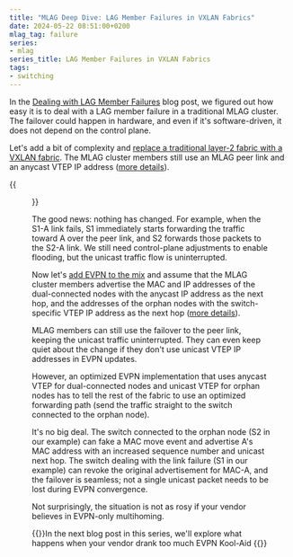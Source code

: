 ```yaml
---
title: "MLAG Deep Dive: LAG Member Failures in VXLAN Fabrics"
date: 2024-05-22 08:51:00+0200
mlag_tag: failure
series:
- mlag
series_title: LAG Member Failures in VXLAN Fabrics
tags:
- switching
---
```

In the [Dealing with LAG Member Failures](/2024/05/mlag-lag-member-rerouting.html) blog post, we figured out how easy it is to deal with a LAG member failure in a traditional MLAG cluster. The failover could happen in hardware, and even if it's software-driven, it does not depend on the control plane.

Let's add a bit of complexity and [replace a traditional layer-2 fabric with a VXLAN fabric](/2022/09/mlag-deep-dive-vxlan-fabric.html). The MLAG cluster members still use an MLAG peer link and an anycast VTEP IP address ([more details](/2022/09/mlag-deep-dive-vxlan-fabric.html)).
<!--more-->
{{<figure src="/2022/09/MLAG-VXLAN-topology.jpg" caption="MLAG cluster connected to a VXLAN fabric">}}

The good news: nothing has changed. For example, when the S1-A link fails, S1 immediately starts forwarding the traffic toward A over the peer link, and S2 forwards those packets to the S2-A link. We still need control-plane adjustments to enable flooding, but the unicast traffic flow is uninterrupted.

Now let's [add EVPN to the mix](/2022/11/mlag-vxlan-evpn.html) and assume that the MLAG cluster members advertise the MAC and IP addresses of the dual-connected nodes with the anycast IP address as the next hop, and the addresses of the orphan nodes with the switch-specific VTEP IP address as the next hop ([more details](/2022/11/mlag-vxlan-evpn.html)).

MLAG members can still use the failover to the peer link, keeping the unicast traffic uninterrupted. They can even keep quiet about the change if they don't use unicast VTEP IP addresses in EVPN updates.

However, an optimized EVPN implementation that uses anycast VTEP for dual-connected nodes and unicast VTEP for orphan nodes has to tell the rest of the fabric to use an optimized forwarding path (send the traffic straight to the switch connected to the orphan node).

It's no big deal. The switch connected to the orphan node (S2 in our example) can fake a MAC move event and advertise A's MAC address with an increased sequence number and unicast next hop. The switch dealing with the link failure (S1 in our example) can revoke the original advertisement for MAC-A, and the failover is seamless; not a single unicast packet needs to be lost during EVPN convergence.

Not surprisingly, the situation is not as rosy if your vendor believes in EVPN-only multihoming.

{{<next-in-series page="/posts/2024/05/mlag-evpn-rerouting.html">}}In the next blog post in this series, we'll explore what happens when your vendor drank too much EVPN Kool-Aid {{</next-in-series>}}
